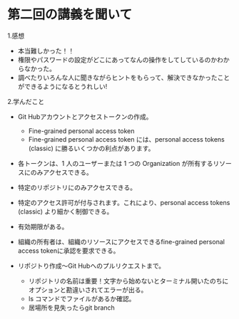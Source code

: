 # 第二回の講義を聞いて  

1.感想  
- 本当難しかった！！  
- 権限やパスワードの設定がどこにあってなんの操作をしてしているのかわからなかった。   
-  調べたりいろんな人に聞きながらヒントをもらって、解決できなかったことができるようになるとうれしい!


2.学んだこと  
 - Git Hubアカウントとアクセストークンの作成。  
    - Fine-grained personal access token  
    -  Fine-grained personal access token には、personal access tokens (classic) に勝るいくつかの利点があります。  

- 各トークンは、1 人のユーザーまたは 1 つの Organization が所有するリソースにのみアクセスできる。  
-  特定のリポジトリにのみアクセスできる。  
- 特定のアクセス許可が付与されます。これにより、personal access tokens (classic) より細かく制御できる。  
- 有効期限がある。  
- 組織の所有者は、組織のリソースにアクセスできるfine-grained personal access tokenに承認を要求できる。



- リポジトり作成～Git Hubへのプルリクエストまで。  
  - リポジトリの名前は重要！文字から始めないとターミナル開いたのちにオプションと勘違いされてエラーが出る。  
  - ls コマンドでファイルがあるか確認。  
  - 居場所を見失ったらgit branch 


